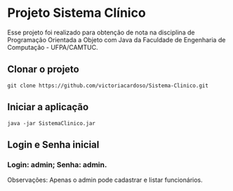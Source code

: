 # Projeto Sistema Clínico
Esse projeto foi realizado para obtenção de nota na disciplina de Programação Orientada a Objeto com Java da Faculdade de Engenharia de Computação - UFPA/CAMTUC. 

## Clonar o projeto
`git clone https://github.com/victoriacardoso/Sistema-Clinico.git`

## Iniciar a aplicação
`java -jar SistemaClinico.jar`

## Login e Senha inicial
### Login: admin; Senha: admin. 

Observações: Apenas o admin pode cadastrar e listar funcionários. 
